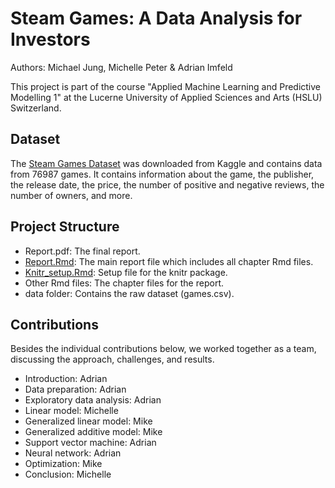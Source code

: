 # Steam Games: A Data Analysis for Investors

Authors: Michael Jung, Michelle Peter & Adrian Imfeld

This project is part of the course "Applied Machine Learning and Predictive Modelling 1" at the Lucerne University of Applied Sciences and Arts (HSLU) Switzerland.

## Dataset

The [Steam Games Dataset](https://www.kaggle.com/datasets/fronkongames/steam-games-dataset) was downloaded from Kaggle and contains data from 76987 games. It contains information about the game, the publisher, the release date, the price, the number of positive and negative reviews, the number of owners, and more.

## Project Structure

- Report.pdf: The final report.
- [Report.Rmd](Report.Rmd): The main report file which includes all chapter Rmd files.
- [Knitr_setup.Rmd](Knitr_setup.Rmd): Setup file for the knitr package.
- Other Rmd files: The chapter files for the report.
- data folder: Contains the raw dataset (games.csv).

## Contributions

Besides the individual contributions below, we worked together as a team, discussing the approach, challenges, and results.

- Introduction: Adrian
- Data preparation: Adrian
- Exploratory data analysis: Adrian
- Linear model: Michelle
- Generalized linear model: Mike
- Generalized additive model: Mike
- Support vector machine: Adrian
- Neural network: Adrian
- Optimization: Mike
- Conclusion: Michelle
